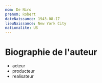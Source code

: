 ```yaml
---
nom: De Niro
prenom: Robert
dateNaissance: 1943-08-17
lieuNaissance: New York City
nationalite: US
---
```


# Biographie de l'auteur

- acteur
- producteur
- realisateur